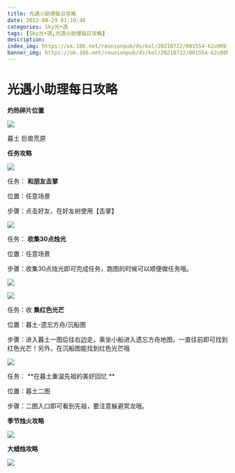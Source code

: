 ```yaml
---
title: 光遇小助理每日攻略
date: 2022-08-29 01:10:46
categories: Sky光•遇
tags: [Sky光•遇,光遇小助理每日攻略]
description: 
index_img: https://ok.166.net/reunionpub/ds/kol/20210722/001554-k2u90bj7ay.png?imageView&thumbnail=600x0&type=jpg
banner_img: https://ok.166.net/reunionpub/ds/kol/20210722/001554-k2u90bj7ay.png?imageView&thumbnail=600x0&type=jpg
---
```

# 光遇小助理每日攻略
**灼热碎片位置**

![](https://ok.166.net/reunionpub/ds/kol/20220829/002721-flsr6tb2c8.jpeg)

暮土 巨兽荒原

  

 **任务攻略**

![](https://ok.166.net/reunionpub/ds/kol/20220829/001952-pduns952tg.png)

任务： **和朋友击掌**

位置：任意场景

步骤：点击好友，在好友树使用【击掌】

![](https://ok.166.net/reunionpub/ds/kol/20220829/001313-rc41oa80ye.png)

任务： **收集30点烛光**

位置：任意场景

步骤：收集30点烛光即可完成任务，跑图的时候可以顺便做任务哦。

![](https://ok.166.net/reunionpub/ds/kol/20220829/001354-mc73kjzfv6.png)

![](https://ok.166.net/reunionpub/ds/kol/20220829/001417-ua73foi64t.png)

任务：收 **集红色光芒**

位置：暮土-遗忘方舟/沉船图

步骤：进入暮土一图后往右边走，乘坐小船进入遗忘方舟地图，一直往前即可找到红色光芒！另外，在沉船图能找到红色光芒哦

![](https://ok.166.net/reunionpub/ds/kol/20220829/001832-t5m9yldbsr.png)

任务： **在暮土重温先祖的美好回忆  **

位置：暮土二图

步骤：二图入口即可看到先祖，要注意躲避冥龙哦。

 **季节烛火攻略**

![](https://ok.166.net/reunionpub/ds/kol/20220829/001632-tmkypf9d5i.png)

  

 **大蜡烛攻略**

![](https://ok.166.net/reunionpub/ds/kol/20220829/001510-sq9g8vnzok.png)

  

  

  


